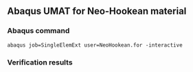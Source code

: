 ## Abaqus UMAT for Neo-Hookean material

### Abaqus command
```
abaqus job=SingleElemExt user=NeoHookean.for -interactive
```

### Verification results
<div align=center>
<src="https://github.com/brightfrank1999/abaqus-umat/blob/main/NeoHookean/img/Verification.jpg">
</div>
